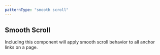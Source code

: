 ```yaml
---
patternType: "smooth scroll"
---
```

## Smooth Scroll
Including this component will apply smooth scroll behavior to all anchor links on a page.
